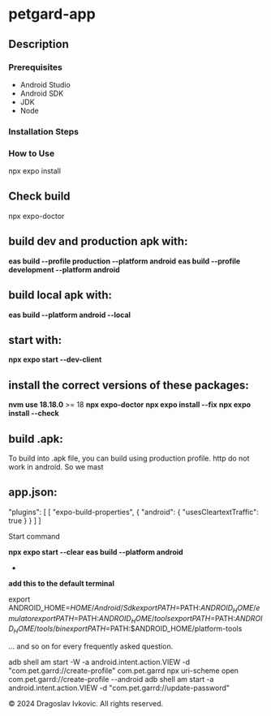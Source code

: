 # petgard-app  

## Description

 
### Prerequisites

- Android Studio
- Android SDK
- JDK
- Node

### Installation Steps
 

### How to Use
npx expo install

## Check build

npx expo-doctor

## build dev and production apk with:

**eas build --profile production --platform android**
**eas build --profile development --platform android**

## build local apk with:
**eas build --platform android --local**


## start with:

**npx expo start --dev-client**

## install the correct versions of these packages:
  
  **nvm use 18.18.0** >= 18
  **npx expo-doctor**
  **npx expo install --fix**
  **npx expo install --check**

 

## build .apk:

To build into .apk file, you can build using production profile. 
http do not work in android. So we mast

  
## app.json:


"plugins": [
      [
        "expo-build-properties",
        {
          "android": {
            "usesCleartextTraffic": true
          }
        }
      ]
    ]
 
Start command

  **npx expo start --clear**
  **eas build --platform android**


 


 

-  
 

 **add this to the default terminal**
  
export ANDROID_HOME=$HOME/Android/Sdk
export PATH=$PATH:$ANDROID_HOME/emulator
export PATH=$PATH:$ANDROID_HOME/tools
export PATH=$PATH:$ANDROID_HOME/tools/bin
export PATH=$PATH:$ANDROID_HOME/platform-tools


... and so on for every frequently asked question.

 
 adb shell am start -W -a android.intent.action.VIEW -d "com.pet.garrd://create-profile" com.pet.garrd
npx uri-scheme open com.pet.garrd://create-profile --android
 adb shell am start -a android.intent.action.VIEW -d "com.pet.garrd://update-password"

 
© 2024 Dragoslav Ivkovic. All rights reserved.